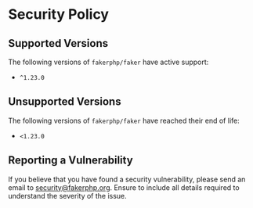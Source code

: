 # Security Policy

## Supported Versions

The following versions of `fakerphp/faker` have active support:

- `^1.23.0`

## Unsupported Versions

The following versions of `fakerphp/faker` have reached their end of life:

- `<1.23.0`

## Reporting a Vulnerability

If you believe that you have found a security vulnerability, please send an email to security@fakerphp.org. Ensure to include all details required to understand the severity of the issue.
